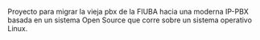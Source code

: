 Proyecto para migrar la vieja pbx de la FIUBA hacia una moderna IP-PBX basada en un sistema Open Source que corre sobre un sistema operativo Linux.